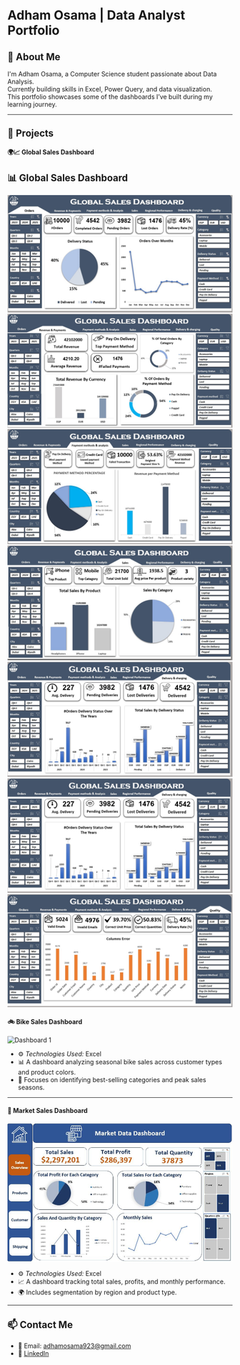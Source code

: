 # Adham Osama | Data Analyst Portfolio

## 🧠 About Me
I'm Adham Osama, a Computer Science student passionate about Data Analysis.  
Currently building skills in Excel, Power Query, and data visualization.  
This portfolio showcases some of the dashboards I’ve built during my learning journey.

---

## 📂 Projects

#### 🌍📈 Global Sales Dashboard

## 📊 Global Sales Dashboard

![Dashboard 1](1.jpg)  
![Dashboard 2](2.jpg)  
![Dashboard 3](3.jpg)  
![Dashboard 4](4.jpg)  
![Dashboard 5](5.jpg)  
![Dashboard 6](6.jpg)  
![Dashboard 7](7.jpg)









#### 🚲 Bike Sales Dashboard

![Dashboard 1](bike.png)  


- ⚙ *Technologies Used:* Excel 
- 📊 A dashboard analyzing seasonal bike sales across customer types and product colors.
- 🎯 Focuses on identifying best-selling categories and peak sales seasons.


---

#### 🛒 Market Sales Dashboard

![Dashboard 1](market.jpg) 

- ⚙ *Technologies Used:* Excel  
- 📈 A dashboard tracking total sales, profits, and monthly performance.
- 🌍 Includes segmentation by region and product type.


---

## 📫 Contact Me

- 📧 Email: adhamosama923@gmail.com  
- 🔗 [LinkedIn](https://www.linkedin.com/in/adham-osama-1666bb323)






































